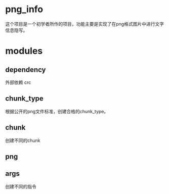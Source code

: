 # png_info
这个项目是一个初学者所作的项目，功能主要是实现了在png格式图片中进行文字信息隐写。

# modules
## dependency
外部依赖 crc

## chunk_type
根据公开的png文件标准，创建合格的chunk_type。

## chunk
创建不同的chunk

## png


## args
创建不同的指令